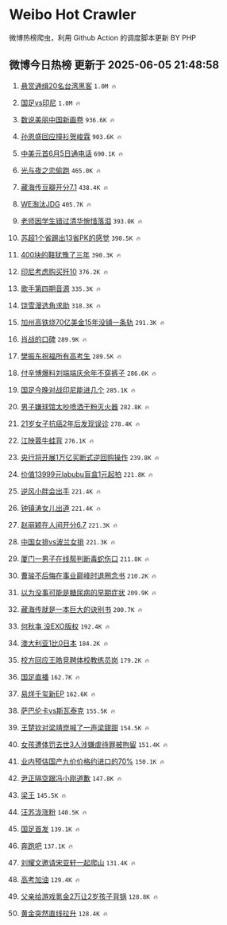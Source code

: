 # Weibo Hot Crawler 



微博热榜爬虫，利用 Github Action 的调度脚本更新 BY PHP 


## 微博今日热榜 更新于 2025-06-05 21:48:58 
1. [悬赏通缉20名台湾黑客](https://s.weibo.com/weibo?q=%23%E6%82%AC%E8%B5%8F%E9%80%9A%E7%BC%8920%E5%90%8D%E5%8F%B0%E6%B9%BE%E9%BB%91%E5%AE%A2%23&t=31&band_rank=1&Refer=top) `1.0M 🔥` 

1. [国足vs印尼](https://s.weibo.com/weibo?q=%23%E5%9B%BD%E8%B6%B3vs%E5%8D%B0%E5%B0%BC%23&t=31&band_rank=2&Refer=top) `1.0M 🔥` 

1. [数说美丽中国新画卷](https://s.weibo.com/weibo?q=%23%E6%95%B0%E8%AF%B4%E7%BE%8E%E4%B8%BD%E4%B8%AD%E5%9B%BD%E6%96%B0%E7%94%BB%E5%8D%B7%23&t=31&band_rank=3&Refer=top) `936.6K 🔥` 

1. [孙恩盛回应撞衫贺峻霖](https://s.weibo.com/weibo?q=%23%E5%AD%99%E6%81%A9%E7%9B%9B%E5%9B%9E%E5%BA%94%E6%92%9E%E8%A1%AB%E8%B4%BA%E5%B3%BB%E9%9C%96%23&t=31&band_rank=4&Refer=top) `903.6K 🔥` 

1. [中美元首6月5日通电话](https://s.weibo.com/weibo?q=%23%E4%B8%AD%E7%BE%8E%E5%85%83%E9%A6%966%E6%9C%885%E6%97%A5%E9%80%9A%E7%94%B5%E8%AF%9D%23&t=31&band_rank=5&Refer=top) `690.1K 🔥` 

1. [光与夜之恋偷跑](https://s.weibo.com/weibo?q=%23%E5%85%89%E4%B8%8E%E5%A4%9C%E4%B9%8B%E6%81%8B%E5%81%B7%E8%B7%91%23&t=31&band_rank=6&Refer=top) `465.0K 🔥` 

1. [藏海传豆瓣开分7.1](https://s.weibo.com/weibo?q=%23%E8%97%8F%E6%B5%B7%E4%BC%A0%E8%B1%86%E7%93%A3%E5%BC%80%E5%88%867.1%23&t=31&band_rank=7&Refer=top) `438.4K 🔥` 

1. [WE淘汰JDG](https://s.weibo.com/weibo?q=%23WE%E6%B7%98%E6%B1%B0JDG%23&t=31&band_rank=8&Refer=top) `405.7K 🔥` 

1. [老师因学生错过清华惋惜落泪](https://s.weibo.com/weibo?q=%23%E8%80%81%E5%B8%88%E5%9B%A0%E5%AD%A6%E7%94%9F%E9%94%99%E8%BF%87%E6%B8%85%E5%8D%8E%E6%83%8B%E6%83%9C%E8%90%BD%E6%B3%AA%23&t=31&band_rank=9&Refer=top) `393.0K 🔥` 

1. [苏超1个省踢出13省PK的感觉](https://s.weibo.com/weibo?q=%23%E8%8B%8F%E8%B6%851%E4%B8%AA%E7%9C%81%E8%B8%A2%E5%87%BA13%E7%9C%81PK%E7%9A%84%E6%84%9F%E8%A7%89%23&t=31&band_rank=10&Refer=top) `390.5K 🔥` 

1. [400块的鞋犹豫了三年](https://s.weibo.com/weibo?q=400%E5%9D%97%E7%9A%84%E9%9E%8B%E7%8A%B9%E8%B1%AB%E4%BA%86%E4%B8%89%E5%B9%B4&t=31&band_rank=11&Refer=top) `390.3K 🔥` 

1. [印尼考虑购买歼10](https://s.weibo.com/weibo?q=%23%E5%8D%B0%E5%B0%BC%E8%80%83%E8%99%91%E8%B4%AD%E4%B9%B0%E6%AD%BC10%23&t=31&band_rank=12&Refer=top) `376.2K 🔥` 

1. [歌手第四期音源](https://s.weibo.com/weibo?q=%23%E6%AD%8C%E6%89%8B%E7%AC%AC%E5%9B%9B%E6%9C%9F%E9%9F%B3%E6%BA%90%23&t=31&band_rank=13&Refer=top) `335.3K 🔥` 

1. [饶雪漫选角求助](https://s.weibo.com/weibo?q=%23%E9%A5%B6%E9%9B%AA%E6%BC%AB%E9%80%89%E8%A7%92%E6%B1%82%E5%8A%A9%23&t=31&band_rank=14&Refer=top) `318.3K 🔥` 

1. [加州高铁烧70亿美金15年没铺一条轨](https://s.weibo.com/weibo?q=%23%E5%8A%A0%E5%B7%9E%E9%AB%98%E9%93%81%E7%83%A770%E4%BA%BF%E7%BE%8E%E9%87%9115%E5%B9%B4%E6%B2%A1%E9%93%BA%E4%B8%80%E6%9D%A1%E8%BD%A8%23&t=31&band_rank=15&Refer=top) `291.3K 🔥` 

1. [肖战的口碑](https://s.weibo.com/weibo?q=%23%E8%82%96%E6%88%98%E7%9A%84%E5%8F%A3%E7%A2%91%23&t=31&band_rank=16&Refer=top) `289.9K 🔥` 

1. [樊振东祝福所有高考生](https://s.weibo.com/weibo?q=%23%E6%A8%8A%E6%8C%AF%E4%B8%9C%E7%A5%9D%E7%A6%8F%E6%89%80%E6%9C%89%E9%AB%98%E8%80%83%E7%94%9F%23&t=31&band_rank=17&Refer=top) `289.5K 🔥` 

1. [付辛博爆料刘端端庆余年不穿裤子](https://s.weibo.com/weibo?q=%E4%BB%98%E8%BE%9B%E5%8D%9A%E7%88%86%E6%96%99%E5%88%98%E7%AB%AF%E7%AB%AF%E5%BA%86%E4%BD%99%E5%B9%B4%E4%B8%8D%E7%A9%BF%E8%A3%A4%E5%AD%90&t=31&band_rank=18&Refer=top) `286.6K 🔥` 

1. [国足今晚对战印尼能进几个](https://s.weibo.com/weibo?q=%E5%9B%BD%E8%B6%B3%E4%BB%8A%E6%99%9A%E5%AF%B9%E6%88%98%E5%8D%B0%E5%B0%BC%E8%83%BD%E8%BF%9B%E5%87%A0%E4%B8%AA&t=31&band_rank=19&Refer=top) `285.1K 🔥` 

1. [男子嫌球馆太吵喷洒干粉灭火器](https://s.weibo.com/weibo?q=%23%E7%94%B7%E5%AD%90%E5%AB%8C%E7%90%83%E9%A6%86%E5%A4%AA%E5%90%B5%E5%96%B7%E6%B4%92%E5%B9%B2%E7%B2%89%E7%81%AD%E7%81%AB%E5%99%A8%23&t=31&band_rank=20&Refer=top) `282.8K 🔥` 

1. [21岁女子抗癌2年后发现误诊](https://s.weibo.com/weibo?q=%2321%E5%B2%81%E5%A5%B3%E5%AD%90%E6%8A%97%E7%99%8C2%E5%B9%B4%E5%90%8E%E5%8F%91%E7%8E%B0%E8%AF%AF%E8%AF%8A%23&t=31&band_rank=21&Refer=top) `278.4K 🔥` 

1. [江映蓉牛蛙背](https://s.weibo.com/weibo?q=%E6%B1%9F%E6%98%A0%E8%93%89%E7%89%9B%E8%9B%99%E8%83%8C&t=31&band_rank=22&Refer=top) `276.1K 🔥` 

1. [央行将开展1万亿买断式逆回购操作](https://s.weibo.com/weibo?q=%23%E5%A4%AE%E8%A1%8C%E5%B0%86%E5%BC%80%E5%B1%951%E4%B8%87%E4%BA%BF%E4%B9%B0%E6%96%AD%E5%BC%8F%E9%80%86%E5%9B%9E%E8%B4%AD%E6%93%8D%E4%BD%9C%23&t=31&band_rank=23&Refer=top) `239.8K 🔥` 

1. [价值13999元labubu盲盒1元起拍](https://s.weibo.com/weibo?q=%23%E4%BB%B7%E5%80%BC13999%E5%85%83labubu%E7%9B%B2%E7%9B%921%E5%85%83%E8%B5%B7%E6%8B%8D%23&t=31&band_rank=24&Refer=top) `221.8K 🔥` 

1. [逆风小胖会出手](https://s.weibo.com/weibo?q=%23%E9%80%86%E9%A3%8E%E5%B0%8F%E8%83%96%E4%BC%9A%E5%87%BA%E6%89%8B%23&t=31&band_rank=25&Refer=top) `221.4K 🔥` 

1. [钟镇涛女儿出道](https://s.weibo.com/weibo?q=%E9%92%9F%E9%95%87%E6%B6%9B%E5%A5%B3%E5%84%BF%E5%87%BA%E9%81%93&t=31&band_rank=26&Refer=top) `221.4K 🔥` 

1. [赵丽颖在人间开分6.7](https://s.weibo.com/weibo?q=%23%E8%B5%B5%E4%B8%BD%E9%A2%96%E5%9C%A8%E4%BA%BA%E9%97%B4%E5%BC%80%E5%88%866.7%23&t=31&band_rank=27&Refer=top) `221.3K 🔥` 

1. [中国女排vs波兰女排](https://s.weibo.com/weibo?q=%E4%B8%AD%E5%9B%BD%E5%A5%B3%E6%8E%92vs%E6%B3%A2%E5%85%B0%E5%A5%B3%E6%8E%92&t=31&band_rank=28&Refer=top) `221.3K 🔥` 

1. [厦门一男子在线帮判断毒蛇伤口](https://s.weibo.com/weibo?q=%E5%8E%A6%E9%97%A8%E4%B8%80%E7%94%B7%E5%AD%90%E5%9C%A8%E7%BA%BF%E5%B8%AE%E5%88%A4%E6%96%AD%E6%AF%92%E8%9B%87%E4%BC%A4%E5%8F%A3&t=31&band_rank=29&Refer=top) `211.8K 🔥` 

1. [曹骏不后悔在事业巅峰时退圈念书](https://s.weibo.com/weibo?q=%23%E6%9B%B9%E9%AA%8F%E4%B8%8D%E5%90%8E%E6%82%94%E5%9C%A8%E4%BA%8B%E4%B8%9A%E5%B7%85%E5%B3%B0%E6%97%B6%E9%80%80%E5%9C%88%E5%BF%B5%E4%B9%A6%23&t=31&band_rank=30&Refer=top) `210.2K 🔥` 

1. [以为没事可能是糖尿病的早期症状](https://s.weibo.com/weibo?q=%E4%BB%A5%E4%B8%BA%E6%B2%A1%E4%BA%8B%E5%8F%AF%E8%83%BD%E6%98%AF%E7%B3%96%E5%B0%BF%E7%97%85%E7%9A%84%E6%97%A9%E6%9C%9F%E7%97%87%E7%8A%B6&t=31&band_rank=31&Refer=top) `209.9K 🔥` 

1. [藏海传就是一本巨大的诀别书](https://s.weibo.com/weibo?q=%E8%97%8F%E6%B5%B7%E4%BC%A0%E5%B0%B1%E6%98%AF%E4%B8%80%E6%9C%AC%E5%B7%A8%E5%A4%A7%E7%9A%84%E8%AF%80%E5%88%AB%E4%B9%A6&t=31&band_rank=32&Refer=top) `200.7K 🔥` 

1. [何秋亊 没EXO版权](https://s.weibo.com/weibo?q=%E4%BD%95%E7%A7%8B%E4%BA%8A%20%E6%B2%A1EXO%E7%89%88%E6%9D%83&t=31&band_rank=33&Refer=top) `192.4K 🔥` 

1. [澳大利亚1比0日本](https://s.weibo.com/weibo?q=%23%E6%BE%B3%E5%A4%A7%E5%88%A9%E4%BA%9A1%E6%AF%940%E6%97%A5%E6%9C%AC%23&t=31&band_rank=34&Refer=top) `184.2K 🔥` 

1. [校方回应王皓竞聘体校教练员岗](https://s.weibo.com/weibo?q=%23%E6%A0%A1%E6%96%B9%E5%9B%9E%E5%BA%94%E7%8E%8B%E7%9A%93%E7%AB%9E%E8%81%98%E4%BD%93%E6%A0%A1%E6%95%99%E7%BB%83%E5%91%98%E5%B2%97%23&t=31&band_rank=35&Refer=top) `179.2K 🔥` 

1. [国足直播](https://s.weibo.com/weibo?q=%E5%9B%BD%E8%B6%B3%E7%9B%B4%E6%92%AD&t=31&band_rank=36&Refer=top) `162.7K 🔥` 

1. [易烊千玺新EP](https://s.weibo.com/weibo?q=%E6%98%93%E7%83%8A%E5%8D%83%E7%8E%BA%E6%96%B0EP&t=31&band_rank=37&Refer=top) `162.6K 🔥` 

1. [萨巴伦卡vs斯瓦泰克](https://s.weibo.com/weibo?q=%23%E8%90%A8%E5%B7%B4%E4%BC%A6%E5%8D%A1vs%E6%96%AF%E7%93%A6%E6%B3%B0%E5%85%8B%23&t=31&band_rank=38&Refer=top) `155.5K 🔥` 

1. [王楚钦对梁靖崑喊了一声梁甜甜](https://s.weibo.com/weibo?q=%23%E7%8E%8B%E6%A5%9A%E9%92%A6%E5%AF%B9%E6%A2%81%E9%9D%96%E5%B4%91%E5%96%8A%E4%BA%86%E4%B8%80%E5%A3%B0%E6%A2%81%E7%94%9C%E7%94%9C%23&t=31&band_rank=39&Refer=top) `154.5K 🔥` 

1. [女孩遭体罚去世3人涉嫌虐待罪被拘留](https://s.weibo.com/weibo?q=%23%E5%A5%B3%E5%AD%A9%E9%81%AD%E4%BD%93%E7%BD%9A%E5%8E%BB%E4%B8%963%E4%BA%BA%E6%B6%89%E5%AB%8C%E8%99%90%E5%BE%85%E7%BD%AA%E8%A2%AB%E6%8B%98%E7%95%99%23&t=31&band_rank=40&Refer=top) `151.4K 🔥` 

1. [业内预估国产九价价格约进口的70%](https://s.weibo.com/weibo?q=%E4%B8%9A%E5%86%85%E9%A2%84%E4%BC%B0%E5%9B%BD%E4%BA%A7%E4%B9%9D%E4%BB%B7%E4%BB%B7%E6%A0%BC%E7%BA%A6%E8%BF%9B%E5%8F%A3%E7%9A%8470%25&t=31&band_rank=41&Refer=top) `150.1K 🔥` 

1. [尹正隔空跟冯小刚道歉](https://s.weibo.com/weibo?q=%E5%B0%B9%E6%AD%A3%E9%9A%94%E7%A9%BA%E8%B7%9F%E5%86%AF%E5%B0%8F%E5%88%9A%E9%81%93%E6%AD%89&t=31&band_rank=42&Refer=top) `147.8K 🔥` 

1. [梁王](https://s.weibo.com/weibo?q=%E6%A2%81%E7%8E%8B&t=31&band_rank=43&Refer=top) `145.5K 🔥` 

1. [汪苏泷涨粉](https://s.weibo.com/weibo?q=%E6%B1%AA%E8%8B%8F%E6%B3%B7%E6%B6%A8%E7%B2%89&t=31&band_rank=44&Refer=top) `140.5K 🔥` 

1. [国足首发](https://s.weibo.com/weibo?q=%E5%9B%BD%E8%B6%B3%E9%A6%96%E5%8F%91&t=31&band_rank=45&Refer=top) `139.1K 🔥` 

1. [奔跑吧](https://s.weibo.com/weibo?q=%E5%A5%94%E8%B7%91%E5%90%A7&t=31&band_rank=46&Refer=top) `137.1K 🔥` 

1. [刘耀文邀请宋亚轩一起爬山](https://s.weibo.com/weibo?q=%E5%88%98%E8%80%80%E6%96%87%E9%82%80%E8%AF%B7%E5%AE%8B%E4%BA%9A%E8%BD%A9%E4%B8%80%E8%B5%B7%E7%88%AC%E5%B1%B1&t=31&band_rank=47&Refer=top) `131.4K 🔥` 

1. [高考加油](https://s.weibo.com/weibo?q=%23%E9%AB%98%E8%80%83%E5%8A%A0%E6%B2%B9%23&t=31&band_rank=48&Refer=top) `129.4K 🔥` 

1. [父亲给游戏氪金2万让2岁孩子背锅](https://s.weibo.com/weibo?q=%23%E7%88%B6%E4%BA%B2%E7%BB%99%E6%B8%B8%E6%88%8F%E6%B0%AA%E9%87%912%E4%B8%87%E8%AE%A92%E5%B2%81%E5%AD%A9%E5%AD%90%E8%83%8C%E9%94%85%23&t=31&band_rank=49&Refer=top) `128.8K 🔥` 

1. [黄金突然直线拉升](https://s.weibo.com/weibo?q=%23%E9%BB%84%E9%87%91%E7%AA%81%E7%84%B6%E7%9B%B4%E7%BA%BF%E6%8B%89%E5%8D%87%23&t=31&band_rank=50&Refer=top) `128.4K 🔥` 

